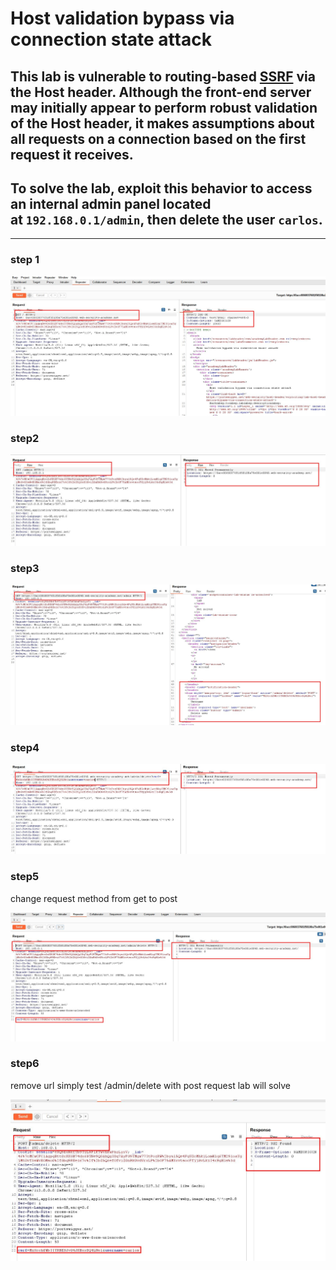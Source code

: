 # Host validation bypass via connection state attack

## This lab is vulnerable to routing-based [SSRF](https://portswigger.net/web-security/ssrf) via the Host header. Although the front-end server may initially appear to perform robust validation of the Host header, it makes assumptions about all requests on a connection based on the first request it receives.

## To solve the lab, exploit this behavior to access an internal admin panel located at `192.168.0.1/admin`, then delete the user `carlos`.

---

### step 1

![screenshot](images/lab6_homepage_repeter.jpg)

### step2

![screenshot](images/lab6_admin_page_request.jpg)

### step3

![screenshot](images/lab6_get_request_url_with_admin.jpg)

### step4

![screenshot](images/lab6_add_csrf_token_and_username.jpg)

### step5

change request method from get to post

![screenshot](images/lab6_change_request_method_get_to_post.jpg)

### step6

remove url
simply test /admin/delete with post request
lab will solve

![screenshot](images/lab6_remove_url_from_post_request.jpg)
